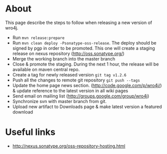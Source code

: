 # About
This page describe the steps to follow when releasing a new version of wro4j.

  * Run ```mvn release:prepare```
  * Run ```mvn clean deploy -Psonatype-oss-release```. The deploy should be signed by pgp in order to be promoted. This one will create a staging release on nexus repository (http://oss.sonatype.org/)
  * Merge the working branch into the master branch
  * Close & promote the staging. During the next 1 hour, the release will be available on maven central repo.
  * Create a tag for newly released version ```git tag v1.2.6```
  * Push all the changes to remote git repository ```git push --tags```
  * Update the home page news section. (http://code.google.com/p/wro4j/) & update reference to the latest version in all wiki pages
  * Send email on mailing list (http://groups.google.com/group/wro4j)
  * Synchronize svn with master branch from git.
  * Upload new artifact to Downloads page & make latest version a featured download

# Useful links 
  
  * http://nexus.sonatype.org/oss-repository-hosting.html